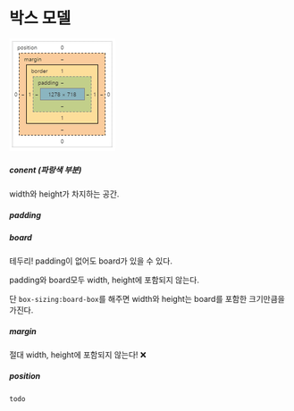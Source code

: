 # 박스 모델

![ex_screenshot](./img/boxmodel.png)

##### conent (파랑색 부분)

width와 height가 차지하는 공간.

##### padding

##### board

테두리! padding이 없어도 board가 있을 수 있다.

padding와 board모두 width, height에 포함되지 않는다.

단 `box-sizing:board-box`를 해주면 width와 height는 board를 포함한 크기만큼을 가진다.

##### margin

절대 width, height에 포함되지 않는다! :x:

##### position

`todo`